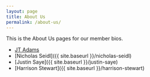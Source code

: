 ```yaml
---
layout: page
title: About Us
permalink: /about-us/
---
```


This is the About Us pages for our member bios.

- [JT Adams](/team/jt-adams)  
- [Nicholas Seidl]({{ site.baseurl }}/nicholas-seidl)  
- [Justin Saye]({{ site.baseurl }}/justin-saye)
- [Harrison Stewart]({{ site.baseurl }}/harrison-stewart)
